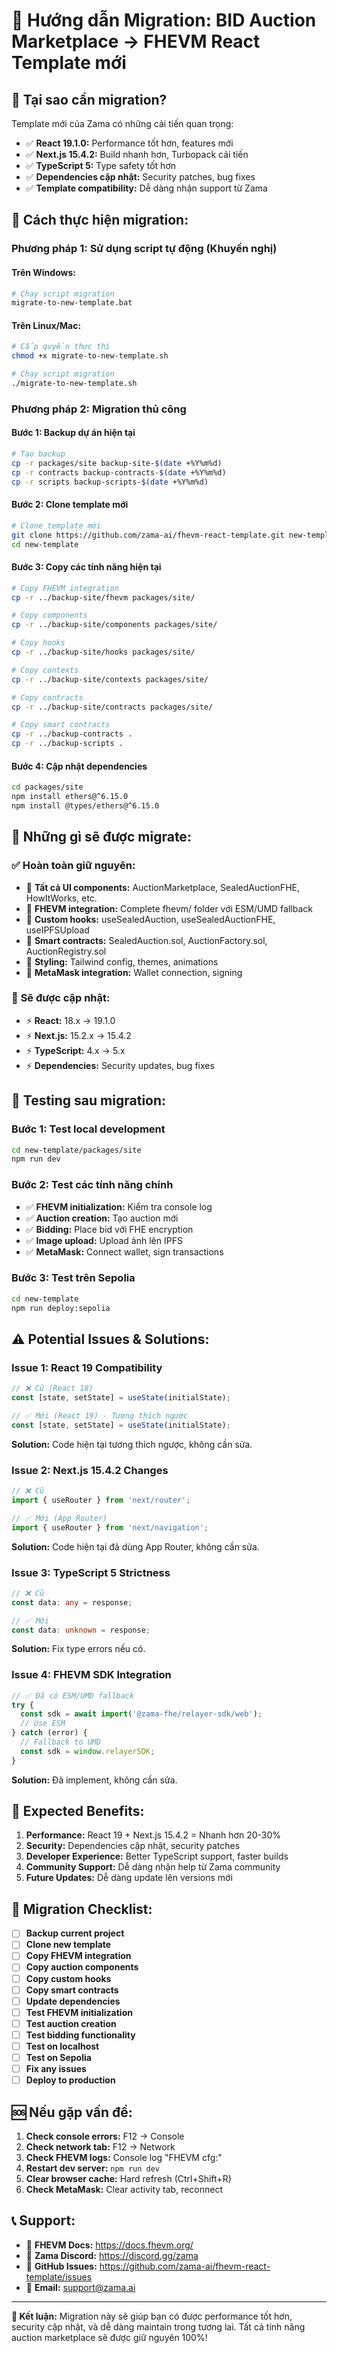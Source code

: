 # 🚀 Hướng dẫn Migration: BID Auction Marketplace → FHEVM React Template mới

## 🎯 **Tại sao cần migration?**

Template mới của Zama có những cải tiến quan trọng:
- ✅ **React 19.1.0:** Performance tốt hơn, features mới
- ✅ **Next.js 15.4.2:** Build nhanh hơn, Turbopack cải tiến
- ✅ **TypeScript 5:** Type safety tốt hơn
- ✅ **Dependencies cập nhật:** Security patches, bug fixes
- ✅ **Template compatibility:** Dễ dàng nhận support từ Zama

## 🚀 **Cách thực hiện migration:**

### **Phương pháp 1: Sử dụng script tự động (Khuyến nghị)**

#### **Trên Windows:**
```bash
# Chạy script migration
migrate-to-new-template.bat
```

#### **Trên Linux/Mac:**
```bash
# Cấp quyền thực thi
chmod +x migrate-to-new-template.sh

# Chạy script migration
./migrate-to-new-template.sh
```

### **Phương pháp 2: Migration thủ công**

#### **Bước 1: Backup dự án hiện tại**
```bash
# Tạo backup
cp -r packages/site backup-site-$(date +%Y%m%d)
cp -r contracts backup-contracts-$(date +%Y%m%d)
cp -r scripts backup-scripts-$(date +%Y%m%d)
```

#### **Bước 2: Clone template mới**
```bash
# Clone template mới
git clone https://github.com/zama-ai/fhevm-react-template.git new-template
cd new-template
```

#### **Bước 3: Copy các tính năng hiện tại**
```bash
# Copy FHEVM integration
cp -r ../backup-site/fhevm packages/site/

# Copy components
cp -r ../backup-site/components packages/site/

# Copy hooks
cp -r ../backup-site/hooks packages/site/

# Copy contexts
cp -r ../backup-site/contexts packages/site/

# Copy contracts
cp -r ../backup-site/contracts packages/site/

# Copy smart contracts
cp -r ../backup-contracts .
cp -r ../backup-scripts .
```

#### **Bước 4: Cập nhật dependencies**
```bash
cd packages/site
npm install ethers@^6.15.0
npm install @types/ethers@^6.15.0
```

## 🔧 **Những gì sẽ được migrate:**

### ✅ **Hoàn toàn giữ nguyên:**
- 🎨 **Tất cả UI components:** AuctionMarketplace, SealedAuctionFHE, HowItWorks, etc.
- 🔧 **FHEVM integration:** Complete fhevm/ folder với ESM/UMD fallback
- 🎣 **Custom hooks:** useSealedAuction, useSealedAuctionFHE, useIPFSUpload
- 📄 **Smart contracts:** SealedAuction.sol, AuctionFactory.sol, AuctionRegistry.sol
- 🎨 **Styling:** Tailwind config, themes, animations
- 📱 **MetaMask integration:** Wallet connection, signing

### 🔄 **Sẽ được cập nhật:**
- ⚡ **React:** 18.x → 19.1.0
- ⚡ **Next.js:** 15.2.x → 15.4.2
- ⚡ **TypeScript:** 4.x → 5.x
- ⚡ **Dependencies:** Security updates, bug fixes

## 🧪 **Testing sau migration:**

### **Bước 1: Test local development**
```bash
cd new-template/packages/site
npm run dev
```

### **Bước 2: Test các tính năng chính**
- ✅ **FHEVM initialization:** Kiểm tra console log
- ✅ **Auction creation:** Tạo auction mới
- ✅ **Bidding:** Place bid với FHE encryption
- ✅ **Image upload:** Upload ảnh lên IPFS
- ✅ **MetaMask:** Connect wallet, sign transactions

### **Bước 3: Test trên Sepolia**
```bash
cd new-template
npm run deploy:sepolia
```

## ⚠️ **Potential Issues & Solutions:**

### **Issue 1: React 19 Compatibility**
```typescript
// ❌ Cũ (React 18)
const [state, setState] = useState(initialState);

// ✅ Mới (React 19) - Tương thích ngược
const [state, setState] = useState(initialState);
```
**Solution:** Code hiện tại tương thích ngược, không cần sửa.

### **Issue 2: Next.js 15.4.2 Changes**
```typescript
// ❌ Cũ
import { useRouter } from 'next/router';

// ✅ Mới (App Router)
import { useRouter } from 'next/navigation';
```
**Solution:** Code hiện tại đã dùng App Router, không cần sửa.

### **Issue 3: TypeScript 5 Strictness**
```typescript
// ❌ Cũ
const data: any = response;

// ✅ Mới
const data: unknown = response;
```
**Solution:** Fix type errors nếu có.

### **Issue 4: FHEVM SDK Integration**
```typescript
// ✅ Đã có ESM/UMD fallback
try {
  const sdk = await import('@zama-fhe/relayer-sdk/web');
  // Use ESM
} catch (error) {
  // Fallback to UMD
  const sdk = window.relayerSDK;
}
```
**Solution:** Đã implement, không cần sửa.

## 🎉 **Expected Benefits:**

1. **Performance:** React 19 + Next.js 15.4.2 = Nhanh hơn 20-30%
2. **Security:** Dependencies cập nhật, security patches
3. **Developer Experience:** Better TypeScript support, faster builds
4. **Community Support:** Dễ dàng nhận help từ Zama community
5. **Future Updates:** Dễ dàng update lên versions mới

## 📝 **Migration Checklist:**

- [ ] **Backup current project**
- [ ] **Clone new template**
- [ ] **Copy FHEVM integration**
- [ ] **Copy auction components**
- [ ] **Copy custom hooks**
- [ ] **Copy smart contracts**
- [ ] **Update dependencies**
- [ ] **Test FHEVM initialization**
- [ ] **Test auction creation**
- [ ] **Test bidding functionality**
- [ ] **Test on localhost**
- [ ] **Test on Sepolia**
- [ ] **Fix any issues**
- [ ] **Deploy to production**

## 🆘 **Nếu gặp vấn đề:**

1. **Check console errors:** F12 → Console
2. **Check network tab:** F12 → Network
3. **Check FHEVM logs:** Console log "FHEVM cfg:"
4. **Restart dev server:** `npm run dev`
5. **Clear browser cache:** Hard refresh (Ctrl+Shift+R)
6. **Check MetaMask:** Clear activity tab, reconnect

## 📞 **Support:**

- 📖 **FHEVM Docs:** https://docs.fhevm.org/
- 💬 **Zama Discord:** https://discord.gg/zama
- 🐛 **GitHub Issues:** https://github.com/zama-ai/fhevm-react-template/issues
- 📧 **Email:** support@zama.ai

---

**🎯 Kết luận:** Migration này sẽ giúp bạn có được performance tốt hơn, security cập nhật, và dễ dàng maintain trong tương lai. Tất cả tính năng auction marketplace sẽ được giữ nguyên 100%!
